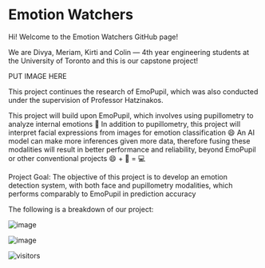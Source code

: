 # Emotion Watchers

Hi! Welcome to the Emotion Watchers GitHub page! 

We are Divya, Meriam, Kirti and Colin — 4th year engineering students at the University of Toronto and this is our capstone project!

PUT IMAGE HERE

This project continues the research of EmoPupil, which was also conducted under the supervision of Professor Hatzinakos.
 
This project will build upon EmoPupil, which involves using pupillometry to analyze internal emotions 👀
In addition to pupillometry, this project will interpret facial expressions from images for emotion classification 😄
An AI model can make more inferences given more data, therefore fusing these modalities will result in better performance and reliability, beyond EmoPupil or other conventional projects 😄 + 👀 = 💻


Project Goal:
The objective of this project is to develop an emotion detection system, with both face and pupillometry modalities, which performs comparably to EmoPupil in prediction accuracy 


The following is a breakdown of our project:

![image](https://github.com/meriam04/emotion-watchers/assets/90280208/c3cebe10-f839-4b4d-b3e7-8d42d9b710aa)


![image](https://github.com/meriam04/emotion-watchers/assets/90280208/d7cfe8c8-c2d6-445a-bfca-b15a92ba3c30)



























![visitors](https://visitor-badge.glitch.me/badge?page_id=page.id)
